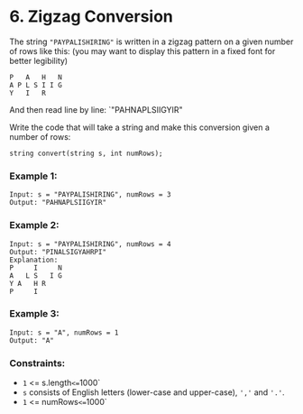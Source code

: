 # 6. Zigzag Conversion

The string `"PAYPALISHIRING"` is written in a zigzag pattern on a given number of rows like this: (you may want to display this pattern in a fixed font for better legibility)

```
P   A   H   N
A P L S I I G
Y   I   R
```

And then read line by line: `"PAHNAPLSIIGYIR"

Write the code that will take a string and make this conversion given a number of rows:

`string convert(string s, int numRows);`

### Example 1:

```
Input: s = "PAYPALISHIRING", numRows = 3
Output: "PAHNAPLSIIGYIR"
```

### Example 2:

```
Input: s = "PAYPALISHIRING", numRows = 4
Output: "PINALSIGYAHRPI"
Explanation:
P     I     N
A   L S   I G
Y A   H R
P     I
```

### Example 3:

```
Input: s = "A", numRows = 1
Output: "A"
```

### Constraints:

- `1` <= s.length` <= `1000`
- `s` consists of English letters (lower-case and upper-case), `','` and `'.'`.
- `1` <= numRows` <= `1000`
